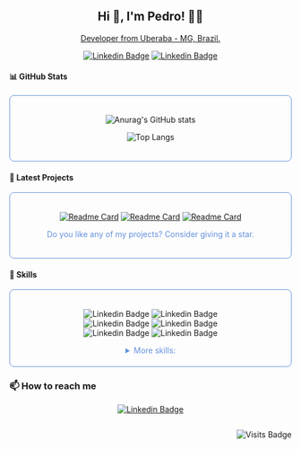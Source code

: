 
<h2 align="center">Hi 👋,  I'm Pedro! 👨‍💻</h2>

<div align="center">

[Developer from Uberaba - MG, Brazil.](https://www.linkedin.com/in/pedro-santos-2a4056163/)

[![Linkedin Badge](https://img.shields.io/badge/-LinkedIn-blue?style=flat&logo=Linkedin&logoColor=white&link=https://www.linkedin.com/in/fagnerpsantos/)](https://www.linkedin.com/in/pedro-santos-2a4056163)
[![Linkedin Badge](https://img.shields.io/badge/-Instagram-ED4956?style=flat&logo=Instagram&logoColor=white&link=https://www.linkedin.com/in/fagnerpsantos/)](https://www.instagram.com/pedrohenry_101/)

</div>

#### 📊 GitHub Stats

<div align="center" style="border: 1px solid #6390DD;padding: 20px; border-radius: 8px ">

![Anurag's GitHub stats](https://github-readme-stats.vercel.app/api?username=PedroHenry-Santos&count_private=true&show_icons=true&theme=tokyonight)

![Top Langs](https://github-readme-stats.vercel.app/api/top-langs/?username=anuraghazra&layout=compact&theme=tokyonight&count_private=true&show_icons=true)

</div>

#### :paperclip: Latest Projects

<div align="center" style="border: 1px solid #6390DD;padding: 20px; border-radius: 8px ">

[![Readme Card](https://github-readme-stats.vercel.app/api/pin/?username=PedroHenry-Santos&repo=letmeask&theme=tokyonight)](https://github.com/PedroHenry-Santos/Letmeask)
[![Readme Card](https://github-readme-stats.vercel.app/api/pin/?username=PedroHenry-Santos&repo=podcastr&theme=tokyonight)](https://github.com/PedroHenry-Santos/Podcastr)
[![Readme Card](https://github-readme-stats.vercel.app/api/pin/?username=PedroHenry-Santos&repo=AluraQuiz-TW3&theme=tokyonight)](https://github.com/PedroHenry-Santos/AluraQuiz-TW3)

<p style="font-size: 14px; color: #6390DD">Do you like any of my projects? Consider giving it a star.</p>
</div>

#### 🧰 Skills

<div style="border: 1px solid #6390DD;padding: 20px 100px; border-radius: 8px ">

<div align="center">

![Linkedin Badge](https://img.shields.io/badge/-JavaScript-EAD41C?style=flat&logo=Javascript&logoColor=black)
![Linkedin Badge](https://img.shields.io/badge/-ReactJS-5FD4E1?style=flat&logo=react&logoColor=blue)
![Linkedin Badge](https://img.shields.io/badge/-NextJS-000000?style=flat&logo=next.js&logoColor=white)
![Linkedin Badge](https://img.shields.io/badge/-TypeScript-3178C7?style=flat&logo=typescript&logoColor=white)
![Linkedin Badge](https://img.shields.io/badge/-Python-3E7BAC?style=flat&logo=Python&logoColor=white)
![Linkedin Badge](https://img.shields.io/badge/-PostgreSQL-336791?style=flat&logo=postgresql&logoColor=white)

</div>

<details close align="center"  >
<summary style="color: #6390DD">More skills:</summary>

![Linkedin Badge](https://img.shields.io/badge/-NodeJS-1C6E00?style=flat&logo=node.js&logoColor=white)
![Linkedin Badge](https://img.shields.io/badge/-Linux-000000?style=flat&logo=Linux&logoColor=white)
![Linkedin Badge](https://img.shields.io/badge/-C--ANSI-808080?style=flat&logo=C&logoColor=white)
![Linkedin Badge](https://img.shields.io/badge/-Docker-163F8C?style=flat&logo=Docker&logoColor=white)
![Linkedin Badge](https://img.shields.io/badge/-Redis-A51F17?style=flat&logo=Redis&logoColor=white)
![Linkedin Badge](https://img.shields.io/badge/-Express-000000?style=flat&logo=Express&logoColor=white)
![Linkedin Badge](https://img.shields.io/badge/-Firebase-2D73E8?style=flat&logo=Firebase&logoColor=FACB30)

<div style="height: 1px; background: #D0D0D0; margin-bottom: 20px"></div>

![Linkedin Badge](https://img.shields.io/badge/-CSS3-3492CB?style=flat&logo=CSS3&logoColor=white)
![Linkedin Badge](https://img.shields.io/badge/-HTML5-F55722?style=flat&logo=HTML5&logoColor=white)
![Linkedin Badge](https://img.shields.io/badge/-Sass-BF4081?style=flat&logo=SASS&logoColor=white)
![Linkedin Badge](https://img.shields.io/badge/-Styled--components-3B3B3B?style=flat&logo=styled-components&logoColor=CB74BC)
![Linkedin Badge](https://img.shields.io/badge/-Framer--motion-B70DFF?style=flat&logo=SASS&logoColor=white)
![Linkedin Badge](https://img.shields.io/badge/-Lottie-43D1C1?style=flat&logo=Airbnb&logoColor=white)

<div style="height: 1px; background: #D0D0D0; margin-bottom: 20px"></div>

![Linkedin Badge](https://img.shields.io/badge/-ESLint-614BCA?style=flat&logo=ESLint&logoColor=white)
![Linkedin Badge](https://img.shields.io/badge/-Prettier-C596C7?style=flat&logo=Prettier&logoColor=white)
![Linkedin Badge](https://img.shields.io/badge/-Editor--config-E0EFEF?style=flat&logo=EditorConfig&logoColor=black)
![Linkedin Badge](https://img.shields.io/badge/-semantic--release-2F70D7?style=flat&logo=semantic-release&logoColor=white)

<div style="height: 1px; background: #D0D0D0; margin-bottom: 20px"></div>

![Linkedin Badge](https://img.shields.io/badge/-NPM-D32D1C?style=flat&logo=npm&logoColor=white)
![Linkedin Badge](https://img.shields.io/badge/-YARN-2F8EBB?style=flat&logo=yarn&logoColor=white)

<div style="height: 1px; background: #D0D0D0; margin-bottom: 20px"></div>

![Linkedin Badge](https://img.shields.io/badge/-Figma-EA4C1D?style=flat&logo=figma&logoColor=white)
![Linkedin Badge](https://img.shields.io/badge/-Adob--Illustrator-F47C17?style=flat&logo=Adobe-Illustrator&logoColor=white)
![Linkedin Badge](https://img.shields.io/badge/-Adobe--Afte--Effects-050058?style=flat&logo=Adobe-After-Effects&logoColor=white)

<div style="height: 1px; background: #D0D0D0; margin-bottom: 20px"></div>

![Linkedin Badge](https://img.shields.io/badge/-Insomnia-5800CF?style=flat&logo=Insomnia&logoColor=white)
![Linkedin Badge](https://img.shields.io/badge/-VSCode-2B7ACB?style=flat&logo=Visual-Studio-Code&logoColor=white)

<div style="height: 1px; background: #D0D0D0; margin-bottom: 20px"></div>

![Linkedin Badge](https://img.shields.io/badge/-Git-F54D27?style=flat&logo=Git&logoColor=white)
![Linkedin Badge](https://img.shields.io/badge/-GitHub-1B1F23?style=flat&logo=GitHub&logoColor=white)

<div style="height: 1px; background: #D0D0D0; margin-bottom: 20px"></div>

![Linkedin Badge](https://img.shields.io/badge/-Notion-000000?style=flat&logo=Notion&logoColor=white)
![Linkedin Badge](https://img.shields.io/badge/-Trello-2965DF?style=flat&logo=Trello&logoColor=white)

</details>  

</div>

### :mailbox: How to reach me

<div align="center">



[![Linkedin Badge](https://img.shields.io/badge/Email-Pedro%20Santos-red?style=social&logo=gmail&logoColor=red)](https://malito:pedrohenry.viana@gmail.com/)

</div>
<div style="float: right;">

![Visits Badge](https://badges.pufler.dev/visits/Pedrohenry-Santos/PedroHenry-Santos)

</div>



